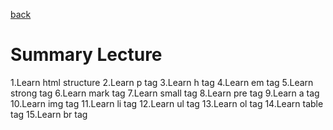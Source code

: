 [back](../README.md)

# Summary Lecture

1.Learn html structure
2.Learn p tag
3.Learn h tag
4.Learn em tag
5.Learn strong tag
6.Learn mark tag
7.Learn small tag
8.Learn pre tag
9.Learn a tag
10.Learn img tag
11.Learn li tag
12.Learn ul tag
13.Learn ol tag
14.Learn table tag
15.Learn br tag